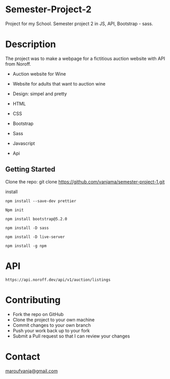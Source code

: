 # Semester-Project-2


Project for my School. Semester project 2 in JS, API, Bootstrap - sass. 

# Description

The project was to make a webpage for a fictitious auction website with API from Noroff. 

- Auction website for Wine
- Website for adults that want to auction wine
- Design: simpel and pretty


- HTML 
- CSS
- Bootstrap
- Sass
- Javascript
- Api
 
 ## Getting Started

Clone the repo:
git clone https://github.com/vanjama/semester-project-1.git 


install 

```
npm install --save-dev prettier
```
```
Npm init
```
```
npm install bootstrap@5.2.0
```
```
npm install -D sass
```
```
npm install -D live-server
```

```
npm install -g npm
```

# API 
```
https://api.noroff.dev/api/v1/auction/listings
```


# Contributing
- Fork the repo on GitHub
- Clone the project to your own machine
- Commit changes to your own branch
- Push your work back up to your fork
- Submit a Pull request so that I can review your changes

# Contact
maroufvanja@gmail.com

